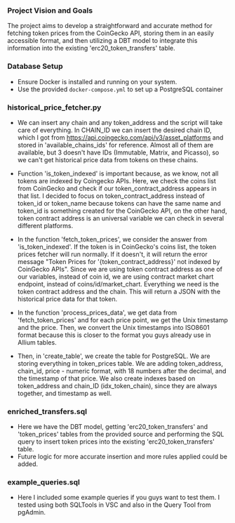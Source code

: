 ### Project Vision and Goals
The project aims to develop a straightforward and accurate method for fetching token prices from the CoinGecko API, storing them in an easily accessible format, and then utilizing a DBT model to integrate this information into the existing 'erc20_token_transfers' table.

### Database Setup
- Ensure Docker is installed and running on your system.
- Use the provided `docker-compose.yml` to set up a PostgreSQL container

### historical_price_fetcher.py
- We can insert any chain and any token_address and the script will take care of everything. In CHAIN_ID we can 
insert the desired chain ID, which I got from https://api.coingecko.com/api/v3/asset_platforms and 
stored in 'available_chains_ids' for reference. Almost all of them are available, but 3 doesn't have IDs 
(Immutable, Matrix, and Picasso), so we can't get historical price data from tokens on these chains.

- Function 'is_token_indexed' is important because, as we know, not all tokens are indexed by Coingecko APIs. Here, we check the coins list from CoinGecko and check if our token_contract_address appears in that list. I decided to focus on token_contract_address instead of token_id or token_name because tokens can have the same name
and token_id is something created for the CoinGecko API, on the other hand, token contract address is an
universal variable we can check in several different platforms.

- In the function 'fetch_token_prices', we consider the answer from 'is_token_indexed'. If the token is in CoinGecko's coins list, the token prices fetcher will run normally. If it doesn't, it will return the error
message "Token Prices for '{token_contract_address}' not indexed by CoinGecko APIs". Since we are using
token contract address as one of our variables, instead of coin id, we are using contract market chart endpoint, 
instead of coins/id/market_chart. Everything we need is the token contract address and the chain. This will return
a JSON with the historical price data for that token. 

- In the function 'process_prices_data', we get data from 'fetch_token_prices' and for each price point, we get the 
Unix timestamp and the price. Then, we convert the Unix timestamps into ISO8601 format because this is closer to 
the format you guys already use in Allium tables.

- Then, in 'create_table', we create the table for PostgreSQL. We are storing everything in token_prices table. 
We are adding token_address, chain_id, price - numeric format, with 18 numbers after the decimal, and the timestamp of
that price. We also create indexes based on token_address and chain_ID (idx_token_chain), since they are always 
together, and timestamp as well. 

### enriched_transfers.sql
- Here we have the DBT model, getting 'erc20_token_transfers' and 'token_prices' tables from the provided
source and performing the SQL query to insert token prices into the existing 'erc20_token_transfers' table. 
- Future logic for more accurate insertion and more rules applied could be added.

### example_queries.sql
- Here I included some example queries if you guys want to test them. I tested using both SQLTools in VSC
and also in the Query Tool from pgAdmin. 






